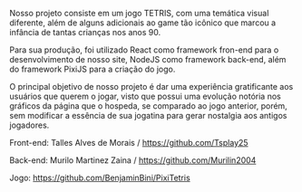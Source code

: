 Nosso projeto consiste em um jogo TETRIS, com uma temática visual diferente, além de alguns adicionais ao game tão icônico que marcou a infância de tantas crianças nos anos 90.

Para sua produção, foi utilizado React como framework fron-end para o desenvolvimento de nosso site, NodeJS como framework back-end, além do framework PixiJS para a criação do jogo.

O principal objetivo de nosso projeto é dar uma experiência gratificante aos usuários que querem o jogar, visto que possui uma evolução notória nos gráficos da página que o hospeda, se comparado ao jogo anterior, porém, sem modificar a essência de sua jogatina para gerar nostalgia aos antigos jogadores.

Front-end: Talles Alves de Morais / https://github.com/Tsplay25

Back-end: Murilo Martinez Zaina / https://github.com/Murilin2004

Jogo: https://github.com/BenjaminBini/PixiTetris
